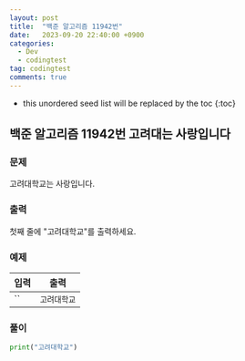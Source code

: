 ```yaml
---
layout: post
title:  "백준 알고리즘 11942번"
date:   2023-09-20 22:40:00 +0900
categories:
  - Dev
  - codingtest
tag: codingtest
comments: true
---
```


* this unordered seed list will be replaced by the toc
{:toc}

## 백준 알고리즘 11942번 고려대는 사랑입니다

### 문제

고려대학교는 사랑입니다.

### 출력

첫째 줄에 "고려대학교"를 출력하세요.

### 예제

| 입력 | 출력 |
| --- | --- |
| `` | `고려대학교` |

### 풀이

```py
print("고려대학교")
```